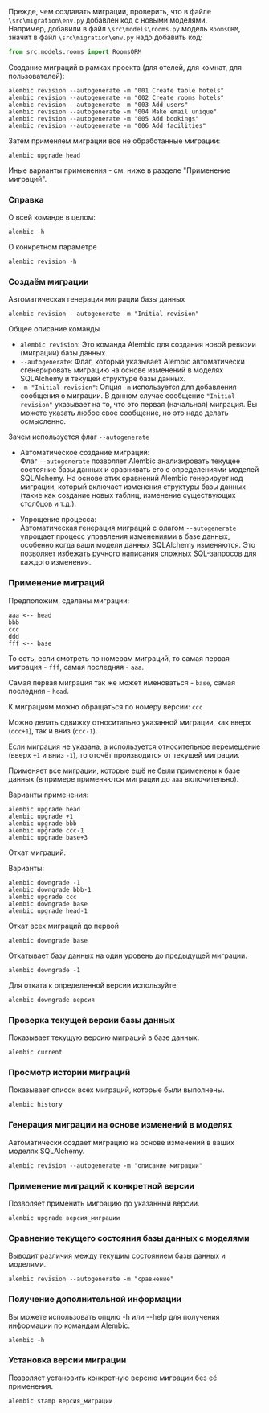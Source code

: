 Прежде, чем создавать миграции, проверить, что в файле `\src\migration\env.py` 
добавлен код с новыми моделями.<br>
Например, добавили в файл `\src\models\rooms.py` модель `RoomsORM`, значит в 
файл `\src\migration\env.py` надо добавить код:
```python
from src.models.rooms import RoomsORM
```

Создание миграций в рамках проекта (для отелей, для комнат, для пользователей):

```
alembic revision --autogenerate -m "001 Create table hotels"
alembic revision --autogenerate -m "002 Create rooms hotels"
alembic revision --autogenerate -m "003 Add users"
alembic revision --autogenerate -m "004 Make email unique"
alembic revision --autogenerate -m "005 Add bookings"
alembic revision --autogenerate -m "006 Add facilities"
```

Затем применяем миграции все не обработанные миграции:

```
alembic upgrade head
```

Иные варианты применения - см. ниже в разделе "Применение миграций".


### Справка

О всей команде в целом:

```commandline
alembic -h
```

О конкретном параметре

```commandline
alembic revision -h
```

### Создаём миграции

Автоматическая генерация миграции базы данных

```commandline
alembic revision --autogenerate -m "Initial revision"
```
Общее описание команды

- `alembic revision`: Это команда Alembic для создания новой ревизии (миграции) базы данных.
- `--autogenerate`: Флаг, который указывает Alembic автоматически сгенерировать 
миграцию на основе изменений в моделях SQLAlchemy и текущей структуре базы данных.
- `-m "Initial revision"`: Опция `-m` используется для добавления сообщения о миграции. 
В данном случае сообщение `"Initial revision"` указывает на то, что это первая 
(начальная) миграция. Вы можете указать любое свое сообщение, но это надо делать осмысленно.

Зачем используется флаг `--autogenerate`

- Автоматическое создание миграций:<br>
Флаг `--autogenerate` позволяет Alembic анализировать текущее состояние базы данных 
и сравнивать его с определениями моделей SQLAlchemy. На основе этих сравнений Alembic 
генерирует код миграции, который включает изменения структуры базы данных 
(такие как создание новых таблиц, изменение существующих столбцов и т.д.).

- Упрощение процесса:<br>
Автоматическая генерация миграций с флагом `--autogenerate` упрощает процесс 
управления изменениями в базе данных, особенно когда ваши модели данных SQLAlchemy 
изменяются. Это позволяет избежать ручного написания сложных SQL-запросов для 
каждого изменения.

### Применение миграций

Предположим, сделаны миграции:

```
aaa <-- head
bbb
ccc
ddd
fff <-- base
```
То есть, если смотреть по номерам миграций, то самая первая 
миграция - `fff`, самая последняя - `aaa`.

Самая первая миграция так же может именоваться - `base`, самая последняя - `head`. 

К миграциям можно обращаться по номеру версии: `ccc`

Можно делать сдвижку относитально указанной миграции, как 
вверх (`ccc+1`), так и вниз (`ccc-1`).

Если миграция не указана, а используется относительное перемещение 
(вверх `+1` и вниз `-1`), то отсчёт производится от текущей миграции.

Применяет все миграции, которые ещё не были применены к 
базе данных (в примере применяются миграции до `aaa` включительно).

Варианты применения:

```commandline
alembic upgrade head
alembic upgrade +1
alembic upgrade bbb
alembic upgrade ccc-1
alembic upgrade base+3
```

Откат миграций. 

Варианты:

```commandline
alembic downgrade -1
alembic downgrade bbb-1
alembic upgrade ccc
alembic downgrade base
alembic upgrade head-1
```


Откат всех миграций до первой
```commandline
alembic downgrade base
```

Откатывает базу данных на один уровень до предыдущей миграции.

```commandline
alembic downgrade -1
```

   Для отката к определенной версии используйте:
```commandline
alembic downgrade версия
```

### Проверка текущей версии базы данных 
   Показывает текущую версию миграций в базе данных.

```commandline
alembic current
```

### Просмотр истории миграций
   Показывает список всех миграций, которые были выполнены.

```commandline
alembic history
```

### Генерация миграции на основе изменений в моделях
   Автоматически создает миграцию на основе изменений в ваших моделях SQLAlchemy.

```commandline
alembic revision --autogenerate -m "описание миграции"
```

### Применение миграций к конкретной версии  
   Позволяет применить миграцию до указанный версии.

```commandline
alembic upgrade версия_миграции
```

### Сравнение текущего состояния базы данных с моделями
   Выводит различия между текущим состоянием базы данных и моделями.

```commandline
alembic revision --autogenerate -m "сравнение"
```

### Получение дополнительной информации
   Вы можете использовать опцию -h или --help для получения информации по командам Alembic.

```commandline
alembic -h
```

### Установка версии миграции
   Позволяет установить конкретную версию миграции без её применения.

```commandline
alembic stamp версия_миграции
```

